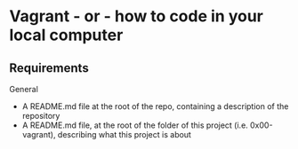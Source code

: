 # Vagrant - or - how to code in your local computer
## Requirements
General
* A README.md file at the root of the repo, containing a description of the repository
* A README.md file, at the root of the folder of this project (i.e. 0x00-vagrant), describing what this project is about
